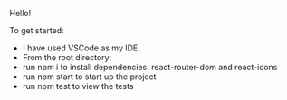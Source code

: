 
Hello!

To get started:

- I have used VSCode as my IDE
- From the root directory: 
- run npm i to install dependencies: react-router-dom and react-icons
- run npm start to start up the project 
- run npm test to view the tests 


